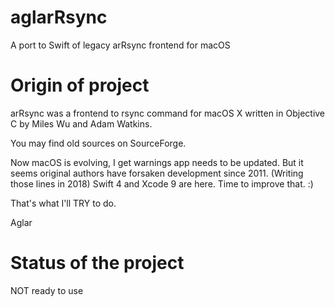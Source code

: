 # aglarRsync

A port to Swift of legacy arRsync frontend for macOS

# Origin of project

arRsync was a frontend to rsync command for macOS X written in Objective C by Miles Wu and Adam Watkins.

You may find old sources on SourceForge.

Now macOS is evolving, I get warnings app needs to be updated. But it seems original authors have forsaken development since 2011. (Writing those lines in 2018) Swift 4 and Xcode 9 are here. Time to improve that. :)

That's what I'll TRY to do.

Aglar

# Status of the project

NOT ready to use